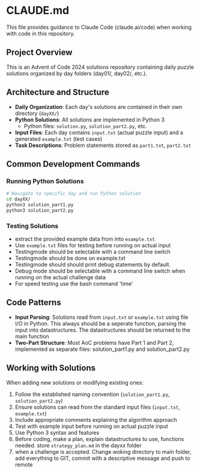 # CLAUDE.md

This file provides guidance to Claude Code (claude.ai/code) when working with code in this repository.

## Project Overview

This is an Advent of Code 2024 solutions repository containing daily puzzle solutions organized by day folders (day01/, day02/, etc.).

## Architecture and Structure

- **Daily Organization**: Each day's solutions are contained in their own directory (`dayXX/`)
- **Python Solutions**: All solutions are implemented in Python 3
  - Python files: `solution.py`, `solution_part2.py`, etc.
- **Input Files**: Each day contains `input.txt` (actual puzzle input) and a generated `example.txt` (test cases)
- **Task Descriptions**: Problem statements stored as `part1.txt`, `part2.txt`

## Common Development Commands

### Running Python Solutions
```bash
# Navigate to specific day and run Python solution
cd dayXX/
python3 solution_part1.py
python3 solution_part2.py
```

### Testing Solutions
- extract the provided example data from  into `example.txt`
- Use `example.txt`  files for testing before running on actual input
- Testingmode should be selectable with a command line switch
- Testingmode should be done on example.txt
- Testingmode should should print debug statements by default.
- Debug mode should be selectable with a command line switch when running on the actual challenge data
- For speed testing use the bash command 'time'

## Code Patterns

- **Input Parsing**: Solutions read from `input.txt` or `example.txt` using file I/O in Python. This always should be a seperate function, parsing the input into datastructures. The datastructures should be returned to the main function
- **Two-Part Structure**: Most AoC problems have Part 1 and Part 2, implemented as separate files: solution_part1.py and solution_part2.py


## Working with Solutions

When adding new solutions or modifying existing ones:
1. Follow the established naming convention (`solution_part1.py`, `solution_part2.py`)
2. Ensure solutions can read from the standard input files (`input.txt`, `example.txt`)
3. Include appropriate comments explaining the algorithm approach
4. Test with example input before running on actual puzzle input
5. Use Python 3 syntax and features
6. Before coding, make a plan, explain datastructures to use, functions needed. store `strategy_plan.md` in the dayxx folder
7. when a challenge is accepted. Change woking directory to main folder, add everything to GIT, commit with a descriptive message and push to remote